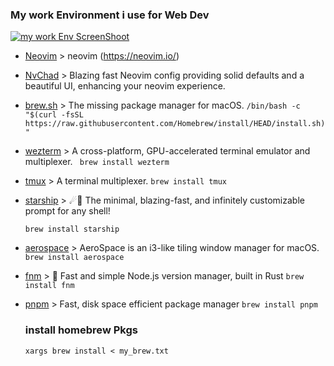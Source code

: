 ### My work Environment i use for Web Dev

[![my work Env ScreenShoot](https://i.postimg.cc/02QWjyKV/Screenshot-2024-08-20-at-11-02-59-PM.png)](https://postimg.cc/yWMXrBPR)

- [Neovim](https://github.com/neovim/neovim) > neovim (https://neovim.io/)
- [NvChad](https://github.com/NvChad/NvChad) > Blazing fast Neovim config providing solid defaults and a beautiful UI, enhancing your neovim experience.
- [brew.sh](https://github.com/Homebrew/brew) > The missing package manager for macOS.
  `/bin/bash -c "$(curl -fsSL https://raw.githubusercontent.com/Homebrew/install/HEAD/install.sh)"`
- [wezterm](https://github.com/wez/wezterm) > A cross-platform, GPU-accelerated terminal emulator and multiplexer.
  ` brew install wezterm`
- [tmux](https://github.com/tmux/tmux) > A terminal multiplexer.
  `brew install tmux `
- [starship](https://github.com/starship/starship) > ☄🌌️ The minimal, blazing-fast, and infinitely customizable prompt for any shell!

  `brew install starship`

- [aerospace](https://github.com/nikitabobko/AeroSpace) > AeroSpace is an i3-like tiling window manager for macOS.
  `brew install aerospace`
- [fnm](https://github.com/Schniz/fnm) > 🚀 Fast and simple Node.js version manager, built in Rust
  `brew install fnm`
- [pnpm](https://github.com/pnpm/pnpm) > Fast, disk space efficient package manager
  `brew install pnpm`
  ### install homebrew Pkgs
  `xargs brew install < my_brew.txt`
